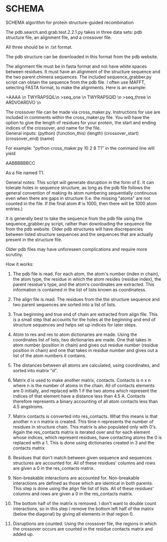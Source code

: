 # SCHEMA
SCHEMA algorithm for protein structure-guided recombination 

The pdb.search.and.grab.test.2.2.1.py takes in three data sets: 
pdb structure file, an alignment file, and a crossover file.

All three should be in .txt format.

The pdb structure can be downloaded in this format from the 
pdb website.

The alignment file must be in fasta format and not have white
spaces between residues. It must have an alignment of the structure
sequence and the two parent chimera sequences.  The included
sequence_grabber.py script can obtain the sequence from the pdb
file. I often use MAFFT, selecting FASTA format, to make the 
alignments. 
Here is an example:

\>AAAA \n
TWYRAPSQIL\n
\>seq_one \n
TWYRAPSQID \n
\>seq_three \n
ARDVOARDVO \n

The crossover file can be made via cross_maker.py. Instructions
for use are included in comments within the cross_maker.py file.
You will have the option to give the length of residues for your
protein, the start and ending indices of the crossover, and name
for the file.  
General inputs: (python) (function_this) (length) (crossover_start) (crossover_end) (name)

For example:
"python cross_maker.py 10 2 8 T1" in the command line will yield

AABBBBBBCC

As a file named T1.

General notes:
This script will generate disruption in the form of E.  It can
tolerate holes in sequence structure, as long as the pdb file 
follows the general convention of making its atom numbering
sequentially continuous even when there are gaps in structure
(I.e. the missing "atoms" are not counted in the file.  If the
final atom # is 1000, then there will be 1000 atom entries.)

It is generally best to take the sequence from the pdb file 
using the sequence_grabber.py script, rather than downloading
the sequence file from the pdb website.  Older pdb structures
will have discrepancies between listed structure sequences and
the sequences that are actually present in the structure file.

Older pdb files may have unforeseen complications and require
more scrutiny.

How it works:

1. The pdb file is read.  For each atom, the atom's number (index in chain),
the atom type, the residue in which the atom resides (residue index),
the parent residue's type, and the atom's coordinates are extracted.
This information is contained in the list of lists known as coordinatess.

2. The align file is read.  The residues from the the structure sequence
and two parent sequences are sorted into a list of lists.

3.  True beginning and true end of chain are extracted from align file.
This is a small step that accounts for the holes at the beginning and end
of structure sequences and helps set up indices for later steps.

4. Atom to res and res to atom dictionaries are made.  Using the coordinates
list of lists, two dictionaries are made.  One that takes in atom number
(position in chain) and gives out residue number (residue position in chain)
and one that takes in residue number and gives out a list of the atom numbers
it contains.

5. The distances between all atoms are calculated, using coordinates, and
sorted into matrix "d".

6. Matrix d is used to make another matrix, contacts.  Contacts is n x n
where n is the number of atoms in the chain.  All of contacts elements are
0 initially, and replaced with 1 if the two atoms which represent the indices
of that element have a distance less than 4.5 A.  Contacts therefore represents
a binary accounting of all atom contacts less than 4.5 angstroms.

7. Matrix contacts is converted into res_contacts.  What this means is that another
n x n matrix is created.  This time n represents the number of residues in 
structure chain.  This matrix is also populated only with 0's.  Again the 
res_contacts matrix is iterated over and for each element whose indices,
which represent residues, have contacting atoms the 0 is replaced with a 1.
This is done using dictionaries created in 3 and the contacts matrix

8. Residues that don't match between given sequence and sequences structures 
are accounted for. All of these residues' columns and rows are given a 0 in
the res_contacts matrix.

9. Non-breakable interactions are accounted for. Non-breakable interactions
are defined as those which are identical in both parents.  This step is done
using the align file list of lists. All of these residues' columns and rows are 
given a 0 in the res_contacts matrix. 

10. The bottom half of the matrix is removed.  I don't want to double count
interactions, so in this step I remove the bottom left half of the matrix
(below the diagonal) by giving all elements in that region 0.

11. Disruptions are counted.  Using the crossover file, the regions in which 
the crossover occurs are counted in the residue contacts matrix and added up.
